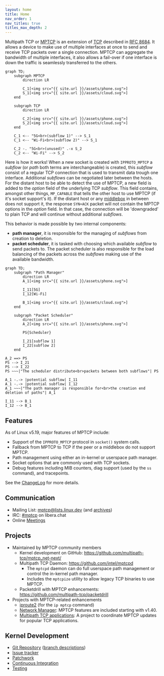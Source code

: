 ```yaml
---
layout: home
title: Home
nav_order: 1
nav_titles: true
titles_max_depth: 2
---
```


Multipath TCP or [MPTCP](https://en.wikipedia.org/wiki/Multipath_TCP) is an extension
of [TCP](https://en.wikipedia.org/wiki/Transmission_Control_Protocol) described
in [RFC 8684](https://www.rfc-editor.org/rfc/rfc8684.html). It allows a device to
make use of multiple interfaces at once to send and receive TCP packets over a single
connection. MPTCP can aggregate the bandwidth of multiple interfaces, it also allows
a fail-over if one interface is down the traffic is seamlessly transferred to the others.

```mermaid
graph TD;
    subgraph MPTCP
        direction LR

        C_1[<img src="{{ site.url }}/assets/phone.svg">]
        S_1[<img src="{{ site.url }}/assets/cloud.svg">]
    end

    subgraph TCP
        direction LR

        C_2[<img src="{{ site.url }}/assets/phone.svg">]
        S_2[<img src="{{ site.url }}/assets/cloud.svg">]
    end

    C_1 <-- "5G<br>(subflow 1)" --> S_1
    C_1 <-- "Wi-Fi<br>(subflow 2)" --> S_1

    C_2 -. "5G<br>(unused)" .-x S_2
    C_2 <-- "Wi-Fi" --> S_2
```

Here is how it works! When a new socket is created with `IPPROTO_MPTCP` a *subflow*
(or *path* both terms are interchangeable) is created, this *subflow* consist of
a regular TCP connection that is used to transmit data trough one interface. Additional
*subflows* can be negotiated later between the hosts. For the distant host to be
able to detect the use of MPTCP, a new field is added to the *option* field of the
underlying TCP *subflow*. This field contains, amongst other things, `MP_CAPABLE`
that tells the other host to use MPTCP (if it's socket support's it). If the distant
host or any [middlebox](https://en.wikipedia.org/wiki/Middlebox) in between does
not support it, the response `SYN+ACK` packet will not contain the MPTCP options
in the *option* field. In that case, the connection will be 'downgraded' to plain
TCP and will continue without additional *subflows*.

This behavior is made possible by two internal components:
* **path manager**, it is responsible for the managing of *subflows* from creation to deletion.
* **packet scheduler**, it is tasked with choosing which available *subflow* to send
packets to. The packet scheduler is also responsible for the load balancing of the
packets across the *subflows* making use of the available bandwidth.

```mermaid
graph TD;
    subgraph "Path Manager"
        direction LR
        A_1[<img src="{{ site.url }}/assets/phone.svg">]

        I_11[5G]
        I_12[Wi-Fi]

        B_1[<img src="{{ site.url }}/assets/cloud.svg">]
    end

    subgraph "Packet Scheduler"
        direction LR
        A_2[<img src="{{ site.url }}/assets/phone.svg">]

        PS{Scheduler}

        I_21[subflow 1]
        I_22[subflow 2]
    end

A_2 ==> PS
PS --> I_21
PS --> I_22
PS ~~~|"The scheduler distribute<br>packets between both subflows"| PS

A_1 -.-> |potential subflow| I_11
A_1 -.-> |potential subflow| I_12
A_1 ~~~|"The path manager is responsible for<br>the creation end deletion of paths"| A_1

I_11 --> B_1
I_12 --> B_1
```

## Features

As of Linux v5.19, major features of MPTCP include:

* Support of the `IPPROTO_MPTCP` protocol in `socket()` system calls.
* Fallback from MPTCP to TCP if the peer or a middlebox do not support MPTCP.
* Path management using either an in-kernel or userspace path manager.
* Socket options that are commonly used with TCP sockets.
* Debug features including MIB counters, diag support (used by the `ss` command), and tracepoints.

See the
[ChangeLog](https://github.com/multipath-tcp/mptcp_net-next/wiki/#changelog)
for more details.

## Communication

* Mailing List: mptcp@lists.linux.dev (and [archives](https://lore.kernel.org/mptcp))
* IRC: [#mptcp](https://web.libera.chat/?nick=mptcp-dev-guest?#mptcp) on libera.chat
* Online [Meetings](https://github.com/multipath-tcp/mptcp_net-next/wiki/Meetings)

## Projects

* Maintained by MPTCP community members
  * Kernel development on GitHub: https://github.com/multipath-tcp/mptcp_net-next/
  * Multipath TCP Daemon: https://github.com/intel/mptcpd
    * The `mptcpd` daemon can do full userspace path management or control the in-kernel path manager.
    * Includes the `mptcpize` utility to allow legacy TCP binaries to use MPTCP.
  * Packetdrill with MPTCP enhancements: https://github.com/multipath-tcp/packetdrill
* Projects with MPTCP-related enhancements
  * [iproute2](https://wiki.linuxfoundation.org/networking/iproute2) (for the `ip mptcp` command)
  * [Network Manager](https://networkmanager.dev): MPTCP features are included starting with v1.40.
  * [Multipath TCP applications](https://github.com/mptcp-apps/): A project to coordinate MPTCP updates for popular TCP applications.

## Kernel Development

* [Git Repository](https://github.com/multipath-tcp/mptcp_net-next.git) ([branch descriptions](https://github.com/multipath-tcp/mptcp_net-next/wiki/Git-Branches))
* [Issue tracker](https://github.com/multipath-tcp/mptcp_net-next/issues)
* [Patchwork](https://patchwork.kernel.org/project/mptcp/)
* [Continuous Integration](https://github.com/multipath-tcp/mptcp_net-next/wiki/CI)
* [Testing](https://github.com/multipath-tcp/mptcp_net-next/wiki/Testing)

<!-- commented because it should be integrated into one of the above sections (which might themselves need to change)
This site is new and still evolving, so please refer to the [Linux MPTCP Upstream Project wiki](https://github.com/multipath-tcp/mptcp_net-next/wiki) for additional information.

_For out-of-tree kernels before v5.6 and an implementation of the experimental [MPTCP v0](https://www.rfc-editor.org/rfc/rfc6824.html) protocol, see https://multipath-tcp.org/_ -->
